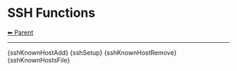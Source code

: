 # SSH Functions

<!-- TEMPLATE header 2 -->
[⬅ Parent ](../index.md)
<hr />

{sshKnownHostAdd}
{sshSetup}
{sshKnownHostRemove}
{sshKnownHostsFile}
